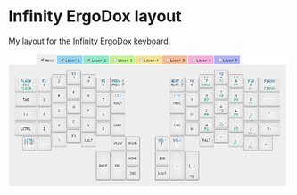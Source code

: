 # Infinity ErgoDox layout

My layout for the [Infinity ErgoDox](https://input.club/configurator/) keyboard.

![Keyboard layout](layout.png)
